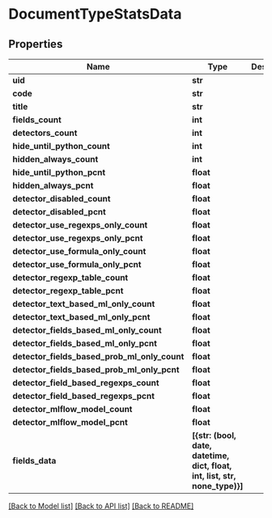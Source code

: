 # DocumentTypeStatsData


## Properties
Name | Type | Description | Notes
------------ | ------------- | ------------- | -------------
**uid** | **str** |  | 
**code** | **str** |  | 
**title** | **str** |  | 
**fields_count** | **int** |  | 
**detectors_count** | **int** |  | 
**hide_until_python_count** | **int** |  | 
**hidden_always_count** | **int** |  | 
**hide_until_python_pcnt** | **float** |  | 
**hidden_always_pcnt** | **float** |  | 
**detector_disabled_count** | **float** |  | 
**detector_disabled_pcnt** | **float** |  | 
**detector_use_regexps_only_count** | **float** |  | 
**detector_use_regexps_only_pcnt** | **float** |  | 
**detector_use_formula_only_count** | **float** |  | 
**detector_use_formula_only_pcnt** | **float** |  | 
**detector_regexp_table_count** | **float** |  | 
**detector_regexp_table_pcnt** | **float** |  | 
**detector_text_based_ml_only_count** | **float** |  | 
**detector_text_based_ml_only_pcnt** | **float** |  | 
**detector_fields_based_ml_only_count** | **float** |  | 
**detector_fields_based_ml_only_pcnt** | **float** |  | 
**detector_fields_based_prob_ml_only_count** | **float** |  | 
**detector_fields_based_prob_ml_only_pcnt** | **float** |  | 
**detector_field_based_regexps_count** | **float** |  | 
**detector_field_based_regexps_pcnt** | **float** |  | 
**detector_mlflow_model_count** | **float** |  | 
**detector_mlflow_model_pcnt** | **float** |  | 
**fields_data** | **[{str: (bool, date, datetime, dict, float, int, list, str, none_type)}]** |  | [optional] [readonly] 

[[Back to Model list]](../README.md#documentation-for-models) [[Back to API list]](../README.md#documentation-for-api-endpoints) [[Back to README]](../README.md)


